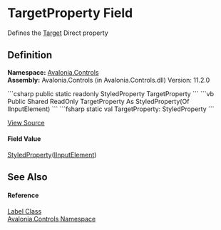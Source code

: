 # TargetProperty Field


Defines the <a href="P_Avalonia_Controls_Label_Target">Target</a> Direct property



## Definition
**Namespace:** <a href="N_Avalonia_Controls">Avalonia.Controls</a>  
**Assembly:** Avalonia.Controls (in Avalonia.Controls.dll) Version: 11.2.0

<Tabs groupId="api-code-preview">
<TabItem value="csharp" label="C#">
```csharp
public static readonly StyledProperty<IInputElement?> TargetProperty
```
</TabItem>
<TabItem value="vb" label="VB">
```vb
Public Shared ReadOnly TargetProperty As StyledProperty(Of IInputElement)
```
</TabItem>
<TabItem value="fsharp" label="F#">
```fsharp
static val TargetProperty: StyledProperty<IInputElement>
```
</TabItem>
</Tabs>



<a href="https://github.com/AvaloniaUI/Avalonia/tree/master/src/Avalonia.Controls/Label.cs" title="View the source code">View Source</a>



#### Field Value
<a href="T_Avalonia_StyledProperty_1">StyledProperty</a>(<a href="T_Avalonia_Input_IInputElement">IInputElement</a>)

## See Also


#### Reference
<a href="T_Avalonia_Controls_Label">Label Class</a>  
<a href="N_Avalonia_Controls">Avalonia.Controls Namespace</a>  
